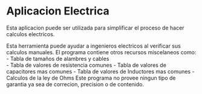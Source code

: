 # Aplicacion Electrica
Esta aplicacion puede ser utilizada para simplificar el proceso de hacer calculos electricos.

Esta herramienta puede ayudar a ingenieros electricos al verificar sus calculos manuales. 
El programa contiene otros recursos miscelaneos como: 
    - Tabla de tamaños de alambres y cables  
    - Tabla de valores de resistencia comunes
    - Tabla de valores de capacitores mas comunes
    - Tabla de valores de Inductores mas comunes
    - Calculos de la ley de Ohms
Este programa no provee ningun tipo de garantia ya sea de correcion, precision o de contenido.